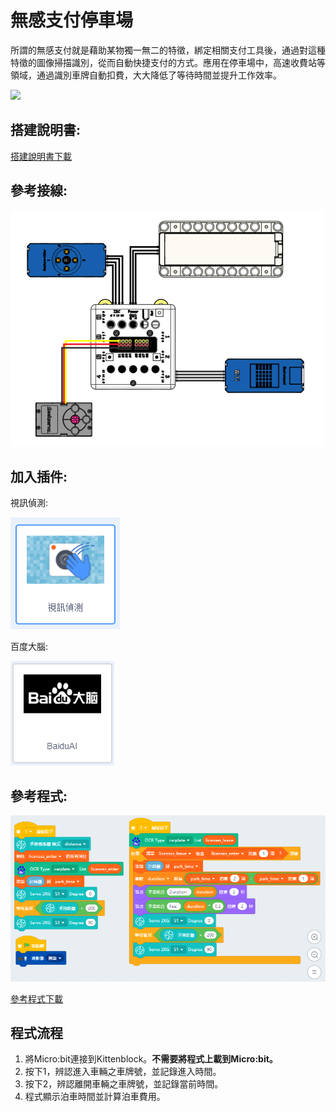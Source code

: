 # 無感支付停車場

所謂的無感支付就是藉助某物獨一無二的特徵，綁定相關支付工具後，通過對這種特徵的圖像掃描識別，從而自動快捷支付的方式。應用在停車場中，高速收費站等領域，通過識別車牌自動扣費，大大降低了等待時間並提升工作效率。

![](./images/ex1.png)

## 搭建說明書:

[搭建說明書下載](www.google.com)

## 參考接線:

![](./images/parking_wire.png)

## 加入插件:

視訊偵測:

![](./images/video.png)

百度大腦:

![](./images/baidu.png)

## 參考程式:

![](./images/parking_code.png)

[參考程式下載](www.google.com)

## 程式流程

1. 將Micro:bit連接到Kittenblock。**不需要將程式上載到Micro:bit。**
1. 按下1，辨認進入車輛之車牌號，並記錄進入時間。
2. 按下2，辨認離開車輛之車牌號，並記錄當前時間。
3. 程式顯示泊車時間並計算泊車費用。